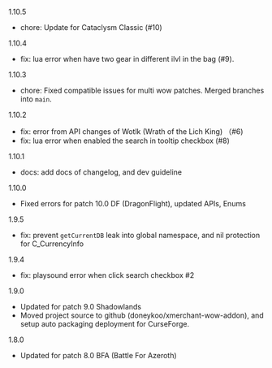1.10.5
* chore: Update for Cataclysm Classic (#10)

1.10.4
* fix: lua error when have two gear in different ilvl in the bag (#9).

1.10.3
* chore: Fixed compatible issues for multi wow patches. Merged branches into `main`.

1.10.2
* fix: error from API changes of Wotlk (Wrath of the Lich King) （#6)
* fix: lua error when enabled the search in tooltip checkbox (#8)

1.10.1
* docs: add docs of changelog, and dev guideline

1.10.0
* Fixed errors for patch 10.0 DF (DragonFlight), updated APIs, Enums

1.9.5
* fix: prevent `getCurrentDB` leak into global namespace, and nil protection for C_CurrencyInfo

1.9.4
* fix: playsound error when click search checkbox #2

1.9.0
* Updated for patch 9.0 Shadowlands
* Moved project source to github (doneykoo/xmerchant-wow-addon), and setup auto packaging deployment for CurseForge.

1.8.0
* Updated for patch 8.0 BFA (Battle For Azeroth)
